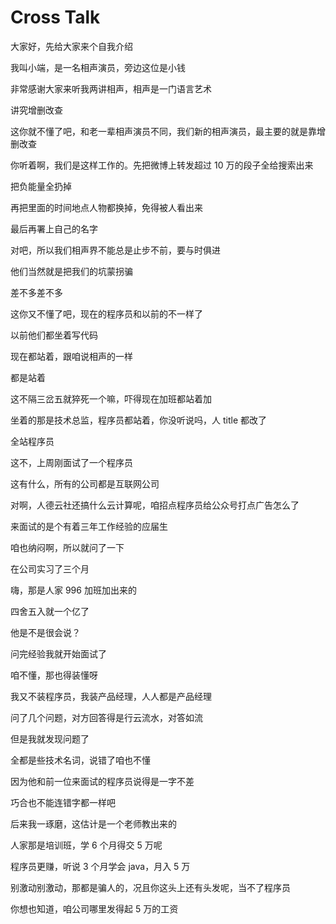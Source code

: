 # Cross Talk

大家好，先给大家来个自我介绍

我叫小端，是一名相声演员，旁边这位是小钱

非常感谢大家来听我两讲相声，相声是一门语言艺术

讲究增删改查

这你就不懂了吧，和老一辈相声演员不同，我们新的相声演员，最主要的就是靠增删改查

你听着啊，我们是这样工作的。先把微博上转发超过 10 万的段子全给搜索出来

把负能量全扔掉

再把里面的时间地点人物都换掉，免得被人看出来

最后再署上自己的名字

对吧，所以我们相声界不能总是止步不前，要与时俱进

他们当然就是把我们的坑蒙拐骗

差不多差不多

这你又不懂了吧，现在的程序员和以前的不一样了

以前他们都坐着写代码

现在都站着，跟咱说相声的一样

都是站着

这不隔三岔五就猝死一个嘛，吓得现在加班都站着加

坐着的那是技术总监，程序员都站着，你没听说吗，人 title 都改了

全站程序员

这不，上周刚面试了一个程序员

这有什么，所有的公司都是互联网公司

对啊，人德云社还搞什么云计算呢，咱招点程序员给公众号打点广告怎么了

来面试的是个有着三年工作经验的应届生

咱也纳闷啊，所以就问了一下

在公司实习了三个月

嗨，那是人家 996 加班加出来的

四舍五入就一个亿了

他是不是很会说？

问完经验我就开始面试了

咱不懂，那也得装懂呀

我又不装程序员，我装产品经理，人人都是产品经理

问了几个问题，对方回答得是行云流水，对答如流

但是我就发现问题了

全都是些技术名词，说错了咱也不懂

因为他和前一位来面试的程序员说得是一字不差

巧合也不能连错字都一样吧

后来我一琢磨，这估计是一个老师教出来的

人家那是培训班，学 6 个月得交 5 万呢

程序员更赚，听说 3 个月学会 java，月入 5 万

别激动别激动，那都是骗人的，况且你这头上还有头发呢，当不了程序员

你想也知道，咱公司哪里发得起 5 万的工资
